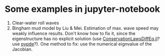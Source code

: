 # Some examples in jupyter-notebook
1. Clear-water roll waves
2. Bingham mud model by Liu & Mei. Estimation of max. wave speed may weakly influence results. Don't know how to fix it, since the eigenstructure has no explicit solution (use [ConservationLawsDiffEq.jl](https://github.com/Paulms/ConservationLawsDiffEq.jl)?  use [pypde](https://pypde.readthedocs.io/en/latest/index.html)?). One method to fix: use the numerical eignvalue of the Jacobian.
